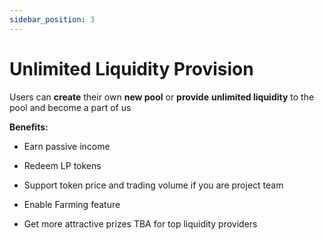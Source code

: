 ```yaml
---
sidebar_position: 3
---
```


Unlimited Liquidity Provision
=============================

Users can **create** their own **new pool** or **provide** **unlimited liquidity** to the pool and become a part of us

**Benefits:**

*   Earn passive income
    

*   Redeem LP tokens
    

*   Support token price and trading volume if you are project team
    

*   Enable Farming feature
    

*   Get more attractive prizes TBA for top liquidity providers